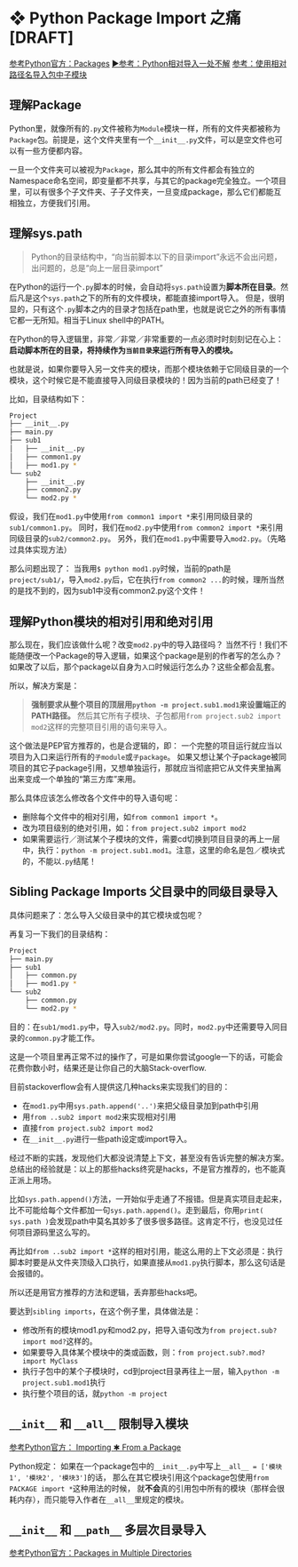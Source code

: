 # ❖ Python Package Import 之痛 [DRAFT]

[参考Python官方：Packages](https://docs.python.org/3/tutorial/modules.html#packages)
[▶参考：Python相对导入一处不解](https://segmentfault.com/q/1010000007114996)
[参考：使用相对路径名导入包中子模块](https://python3-cookbook.readthedocs.io/zh_CN/latest/c10/p03_import_submodules_by_relative_names.html)

## 理解Package

Python里，就像所有的`.py`文件被称为`Module`模块一样，所有的文件夹都被称为`Package`包。前提是，这个文件夹里有一个`__init__.py`文件，可以是空文件也可以有一些方便都内容。

一旦一个文件夹可以被视为`Package`，那么其中的所有文件都会有独立的Namespace命名空间，即变量都不共享，与其它的package完全独立。一个项目里，可以有很多个子文件夹、子子文件夹，一旦变成package，那么它们都能互相独立，方便我们引用。



## 理解sys.path

> Python的目录结构中，“向当前脚本以下的目录import”永远不会出问题，出问题的，总是“向上一层目录import”

在Python的运行一个`.py`脚本的时候，会自动将`sys.path`设置为**脚本所在目录**。然后凡是这个`sys.path`之下的所有的文件模块，都能直接import导入。
但是，很明显的，只有这个`.py`脚本之内的目录才包括在path里，也就是说它之外的所有事情它都一无所知。相当于Linux shell中的PATH。

在Python的导入逻辑里，非常／非常／非常重要的一点必须时时刻刻记在心上：
**启动脚本所在的目录，将持续作为`当前目录`来运行所有导入的模块。**

也就是说，如果你要导入另一文件夹的模块，而那个模块依赖于它同级目录的一个模块，这个时候它是不能直接导入同级目录模块的！因为当前的path已经变了！

比如，目录结构如下：
```sh
Project
├── __init__.py
├── main.py
├── sub1
│   ├── __init__.py
│   ├── common1.py
│   ├── mod1.py *
└── sub2
    ├── __init__.py
    ├── common2.py
    └── mod2.py *
```
假设，我们在`mod1.py`中使用`from common1 import *`来引用同级目录的`sub1/common1.py`。
同时，我们在`mod2.py`中使用`from common2 import *`来引用同级目录的`sub2/common2.py`。
另外，我们在`mod1.py`中需要导入`mod2.py`。（先略过具体实现方法）

那么问题出现了：
当我用`$ python mod1.py`时候，当前的path是`project/sub1/`，导入`mod2.py`后，它在执行`from common2 ...`的时候，理所当然的是找不到的，因为sub1中没有common2.py这个文件！



## 理解Python模块的相对引用和绝对引用

那么现在，我们应该做什么呢？改变`mod2.py`中的导入路径吗？
当然不行！我们不能随便改一个Package的导入逻辑，如果这个package是别的作者写的怎么办？如果改了以后，那个package以自身为`入口`时候运行怎么办？这些全都会乱套。

所以，解决方案是：
> **强制要求从整个项目的顶层用`python -m project.sub1.mod1`来设置端正的PATH路径。** 然后其它所有子模块、子包都用`from project.sub2 import mod2`这样的完整项目引用的语句来导入。

这个做法是PEP官方推荐的，也是合逻辑的，即：
一个完整的项目运行就应当以项目为入口来运行所有的`子module`或`子package`。
如果又想让某个子package被同项目的其它子package引用，又想单独运行，那就应当彻底把它从文件夹里抽离出来变成一个单独的“第三方库”来用。

那么具体应该怎么修改各个文件中的导入语句呢：
- 删除每个文件中的相对引用，如`from common1 import *`。
- 改为项目级别的绝对引用，如：`from project.sub2 import mod2`
- 如果需要运行／测试某个子模块的文件，需要cd切换到项目目录的再上一层中，执行：`python -m project.sub1.mod1`。注意，这里的命名是包／模块式的，不能以`.py`结尾！




## Sibling Package Imports 父目录中的同级目录导入

具体问题来了：怎么导入父级目录中的其它模块或包呢？

再复习一下我们的目录结构：
```sh
Project
├── main.py
├── sub1
│   ├── common.py
│   ├── mod1.py *
└── sub2
    ├── common.py
    └── mod2.py *
```

目的：在`sub1/mod1.py`中，导入`sub2/mod2.py`。同时，`mod2.py`中还需要导入同目录的`common.py`才能工作。

这是一个项目里再正常不过的操作了，可是如果你尝试google一下的话，可能会花费你数小时，结果还是让你自己的大脑Stack-overflow.

目前stackoverflow会有人提供这几种hacks来实现我们的目的：
- 在`mod1.py`中用`sys.path.append('..')`来把父级目录加到path中引用
- 用`from ..sub2 import mod2`来实现相对引用
- 直接`from project.sub2 import mod2`
- 在`__init__.py`进行一些path设定或import导入。

经过不断的实践，发现他们大都没说清楚上下文，甚至没有告诉完整的解决方案。
总结出的经验就是：以上的那些hacks终究是hacks，不是官方推荐的，也不能真正派上用场。

比如`sys.path.append()`方法，一开始似乎走通了不报错。但是真实项目走起来，比不可能给每个文件都加一句`sys.path.append()`。走到最后，你用`print( sys.path )`会发现path中莫名其妙多了很多很多路径。这肯定不行，也没见过任何项目源码里这么写的。

再比如`from ..sub2 import *`这样的相对引用，能这么用的上下文必须是：执行脚本时要是从文件夹顶级入口执行，如果直接从`mod1.py`执行脚本，那么这句话是会报错的。

所以还是用官方推荐的方法和逻辑，丢弃那些hacks吧。

要达到`sibling imports`，在这个例子里，具体做法是：
- 修改所有的模块mod1.py和mod2.py，把导入语句改为`from project.sub? import mod?`这样的。
- 如果要导入具体某个模块中的类或函数，则：`from project.sub?.mod? import MyClass`
- 执行子包中的某个子模块时，cd到project目录再往上一层，输入`python -m project.sub1.mod1`执行
- 执行整个项目的话，就`python -m project`


## `__init__` 和 `__all__` 限制导入模块

[参考Python官方： Importing ✱ From a Package](https://docs.python.org/3/tutorial/modules.html#importing-from-a-package)

Python规定：
如果在一个package包中的`__init__.py`中写上`__all__ = ['模块1', '模块2', '模块3']`的话，
那么在其它模块引用这个package包使用`from PACKAGE import *`这种用法的时候，
就**不会**真的引用包中所有的模块（那样会很耗内存），而只能导入作者在`__all__`里规定的模块。





## `__init__` 和 `__path__` 多层次目录导入

[参考Python官方：Packages in Multiple Directories](https://docs.python.org/3/tutorial/modules.html#packages-in-multiple-directories)
